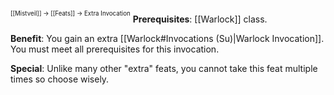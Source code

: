 <sup><sup>[[Mistveil]] → [[Feats]] → Extra Invocation</sup></sup> 
**Prerequisites**: [[Warlock]] class.

**Benefit**: You gain an extra [[Warlock#Invocations (Su)\|Warlock Invocation]]. You must meet all prerequisites for this invocation.

**Special**: Unlike many other "extra" feats, you cannot take this feat multiple times so choose wisely. 